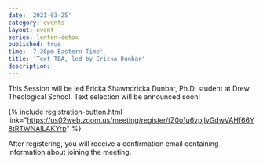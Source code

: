 ```yaml
---
date: '2021-03-25'
category: events
layout: event
series: lenten-detox
published: true
time: '7:30pm Eastern Time'
title: 'Text TBA, led by Ericka Dunbar'
description:
---
```


This Session will be led Ericka Shawndricka Dunbar, Ph.D. student at
Drew Theological School. Text selection will be announced soon!

{% include registration-button.html link="https://us02web.zoom.us/meeting/register/tZ0ofu6vpjIvGdwVAHf66Y8tRTWNAlLAKYrp" %}

After registering, you will receive a confirmation email containing
information about joining the meeting.
